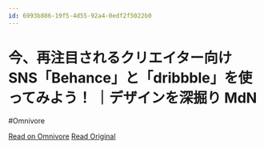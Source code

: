 ```yaml
---
id: 6993b886-19f5-4d55-92a4-0edf2f5022b0
---
```


# 今、再注目されるクリエイター向けSNS「Behance」と「dribbble」を使ってみよう！ ｜デザインを深掘り MdN
#Omnivore

[Read on Omnivore](https://omnivore.app/me/sns-behance-dribbble-md-n-190918041d1)
[Read Original](https://www.mdn.co.jp/web/helpful_tips/6615)

